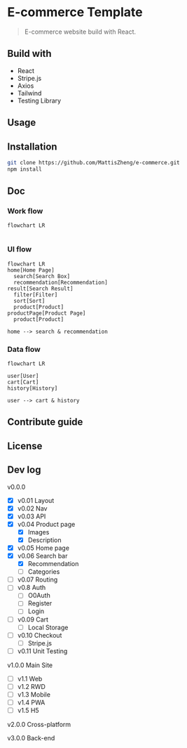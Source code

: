 # E-commerce Template

> E-commerce website build with React.

## Build with

- React
- Stripe.js
- Axios
- Tailwind
- Testing Library

## Usage



## Installation

```bash
git clone https://github.com/MattisZheng/e-commerce.git
npm install
```

## Doc

### Work flow

```mermaid
flowchart LR


```

### UI flow

```mermaid
flowchart LR
home[Home Page]
  search[Search Box]
  recommendation[Recommendation]
result[Search Result]
  filter[Filter]
  sort[Sort]
  product[Product]
productPage[Product Page]
  product[Product]

home --> search & recommendation

```

### Data flow

```mermaid
flowchart LR

user[User]
cart[Cart]
history[History]

user --> cart & history
```

## Contribute guide

## License

## Dev log

v0.0.0

- [x] v0.01 Layout
- [x] v0.02 Nav
- [x] v0.03 API
- [x] v0.04 Product page
  - [x] Images
  - [x] Description
- [x] v0.05 Home page
- [x] v0.06 Search bar
  - [x] Recommendation
  - [ ] Categories
- [ ] v0.07 Routing
- [ ] v0.8 Auth
  - [ ] O0Auth
  - [ ] Register
  - [ ] Login
- [ ] v0.09 Cart
  - [ ] Local Storage
- [ ] v0.10 Checkout
  - [ ] Stripe.js
- [ ] v0.11 Unit Testing

v1.0.0 Main Site

- [ ] v1.1 Web
- [ ] v1.2 RWD
- [ ] v1.3 Mobile
- [ ] v1.4 PWA
- [ ] v1.5 H5

v2.0.0 Cross-platform

v3.0.0 Back-end
